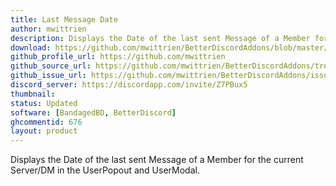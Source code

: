 ```yaml
---
title: Last Message Date
author: mwittrien
description: Displays the Date of the last sent Message of a Member for the current Server/DM in the UserPopout and UserModal.
download: https://github.com/mwittrien/BetterDiscordAddons/blob/master/Plugins/LastMessageDate/LastMessageDate.plugin.js
github_profile_url: https://github.com/mwittrien
github_source_url: https://github.com/mwittrien/BetterDiscordAddons/tree/master/Plugins/LastMessageDate
github_issue_url: https://github.com/mwittrien/BetterDiscordAddons/issues/
discord_server: https://discordapp.com/invite/Z7PBux5
thumbnail:
status: Updated
software: [BandagedBD, BetterDiscord]
ghcommentid: 676
layout: product
---
```

Displays the Date of the last sent Message of a Member for the current Server/DM in the UserPopout and UserModal.